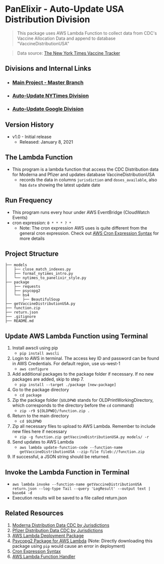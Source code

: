 # PanElixir - Auto-Update USA Distribution Division
> This package uses AWS Lambda Function to collect data from CDC's Vaccine Allocation Data and append to database "VaccineDistributionUSA"

> Data source: [The New York Times Vaccine Tracker](https://www.nytimes.com/interactive/2020/science/coronavirus-vaccine-tracker.html)

## **Divisions and Internal Links**
+ ### [Main Project - Master Branch](https://github.com/tonyliunyc/panelixir/tree/master)
+ ### [Auto-Update NYTimes Division](https://github.com/tonyliunyc/panelixir/tree/AutoUpdateNYTimes)
+ ### [Auto-Update Google Division](https://github.com/tonyliunyc/panelixir/tree/AutoUpdateGoogle)

## Version History
- v1.0 - Initial release 
    + Released: January 8, 2021

## The Lambda Function
- This program is a lambda function that access the CDC Distribution data for Moderna and Pfizer and updates database VaccineDistributionUSA
    - records the data in columns `jurisdiction` and `doses_available`, also has `date` showing the latest update date

## Run Frequency
- This program runs every hour under AWS EventBridge (CloudWatch Events)
- cron expression: `0 * * * ? *`
    + Note: The cron expression AWS uses is quite different from the general cron expression. Check out [AWS Cron Expression Syntax](https://docs.aws.amazon.com/AmazonCloudWatch/latest/events/ScheduledEvents.html) for more details

## Project Structure
```
├── models
│   ├── close_match_indexes.py
│   ├── format_nytimes_intro.py
│   └── nytimes_to_panelixir_style.py
├── package
│   ├── requests
│   ├── psycopg2
│   └── bs4
│       ├── BeautifulSoup
├── getVaccineDistributionUSA.py
├── function.zip
├── return.json
├── .gitignore
├── README.md
```

## Update AWS Lambda Function using Terminal
1. Install awscli using pip 
    + `pip install awscli`
2. Login to AWS in terminal. The access key ID and password can be found in AWS Credentials. For default region, use us-west-1
    + `aws configure`
3. Add additional packages to the package folder if necessary. If no new packages are added, skip to step 7.
    + `pip install --target ./package [new-package]`
4. Go to the package directory
    + `cd package`
5. Zip the package folder (`$OLDPWD` stands for OLDPrintWorkingDirectory, which corresponds to the directory before the `cd` command)
    + `zip -r9 ${OLDPWD}/function.zip .`
6. Return to the main directory
    + `cd $OLDPWD`
7. Zip all necessary files to upload to AWS Lambda. Remember to include new files here if necessary
    + `zip -g function.zip getVaccineDistributionUSA.py models/ -r`
8. Send updates to AWS Lambda
    + `aws lambda update-function-code --function-name getVaccineDistributionUSA --zip-file fileb://function.zip`
9. If successful, a JSON string should be returned.


## Invoke the Lambda Function in Terminal
+ `aws lambda invoke --function-name getVaccineDistributionUSA return.json --log-type Tail --query 'LogResult' --output text |  base64 -d`
+ Execution results will be saved to a file called return.json


## Related Resources
1. [Moderna Distribution Data CDC by Jurisdictions](https://data.cdc.gov/Vaccinations/COVID-19-Vaccine-Distribution-Allocations-by-Juris/b7pe-5nws)
2. [Pfizer Distribution Data CDC by Jurisdictions](https://data.cdc.gov/Vaccinations/COVID-19-Vaccine-Distribution-Allocations-by-Juris/saz5-9hgg)
3. [AWS Lambda Deployment Package](https://docs.aws.amazon.com/lambda/latest/dg/python-package.html)
4. [Psycopg2 Package for AWS Lambda](https://github.com/jkehler/awslambda-psycopg2) (Note: Directly downloading this package using `pip` would cause an error in deployment)
5. [Cron Expression Syntax](https://docs.aws.amazon.com/AmazonCloudWatch/latest/events/ScheduledEvents.html)
6. [AWS Lambda Function Handler](https://docs.aws.amazon.com/lambda/latest/dg/python-handler.html)
